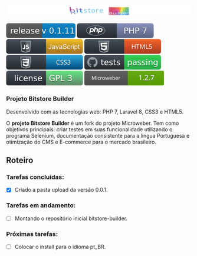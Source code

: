 <img src="https://github.com/bitstore-brasil/bitstore-builder/blob/master/img/bitstore-builder-logo.jpg">
<p align="left">
    <a href="./CHANGELOG.md"><img src="https://github.com/bitstore-brasil/bitstore-builder/blob/master/img/bitstoreversion.svg" alt="Última versão"></a>
    <a href="https://www.php.net/releases/7.0/pt_BR.php" target="_blank"><img src="https://github.com/bitstore-brasil/bitstore-builder/blob/master/img/php.svg" alt="PHP:7"></a>
    <a href="https://www.javascript.com/" target="_blank"><img src="https://github.com/bitstore-brasil/bitstore-builder/blob/master/img/javascript.svg" alt="JavaScript"></a>
    <a href="https://www.w3schools.com/html/"><img src="https://github.com/bitstore-brasil/bitstore-builder/blob/master/img/html5.svg" alt="HTML5"></a>
    <a href="https://www.w3schools.com/css/" target="_blank"><img src="https://github.com/bitstore-brasil/bitstore-builder/blob/master/img/css3.svg" alt="CSS3"></a>
    <a href="https://github.com" target="_blank"><img src="https://github.com/bitstore-brasil/bitstore-builder/blob/master/img/test.svg" alt="Test"></a>
    <a href="https://www.gnu.org/licenses/gpl-3.0.pt-br.html" target="_blank"><img src="https://github.com/bitstore-brasil/bitstore-builder/blob/master/img/licenca.svg" alt="License"></a>
    <a href="https://www.microweber.com/" target="_blank"><img src="https://github.com/bitstore-brasil/bitstore-builder/blob/master/img/microwerber-version.svg" alt="License"></a>
</p>

### Projeto Bitstore Builder

Desenvolvido com as tecnologias web: PHP 7, Laravel 8, CSS3 e HTML5.

O **projeto Bitstore Builder** é um fork do projeto Microweber. Tem como objetivos principais: criar testes em suas funcionalidade utilizando o programa Selenium, documentação consistente para a língua Portuguesa e otimização do CMS e E-commerce para o mercado brasileiro.

## Roteiro

### Tarefas concluídas:
- [x] Criado a pasta upload da versão 0.0.1.

### Tarefas em andamento:
- [ ] Montando o repositório inicial bitstore-builder.

### Próximas tarefas:
- [ ] Colocar o install para o idioma pt_BR.

